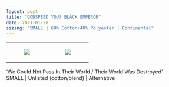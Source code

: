 ```yaml
---
layout: post
title: "GODSPEED YOU! BLACK EMPEROR"
date: 2021-01-28
sizing: "SMALL | 60% Cotton/40% Polyester | Continental"
---
```




<table style="width:100%;"><tr><td style="vertical-align:top;">
      <figure class="tmblr-full" data-orig-height="2048" data-orig-width="1365" data-orig-src="https://concertshirts.netlify.app/shirts/0206/0206-01.jpg"><img src="https://64.media.tumblr.com/cf59fd9790445fecb1258e6013980eea/0a30d8c35be31bc3-ef/s540x810/64e4b29a8be9c4bf4a18ff2d8aa20bc6bcc0f492.jpg" data-orig-height="2048" data-orig-width="1365" data-orig-src="https://concertshirts.netlify.app/shirts/0206/0206-01.jpg"/></figure></td>
    <td style="vertical-align:top;">
      <figure class="tmblr-full" data-orig-height="2048" data-orig-width="1365" data-orig-src="https://concertshirts.netlify.app/shirts/0206/0206-02.jpg"><img src="https://64.media.tumblr.com/348de919ead5c9fdd1848ff32383ed66/0a30d8c35be31bc3-6a/s540x810/8a8b1aedbf14869c1be0686dcc2fc3b763146b27.jpg" data-orig-height="2048" data-orig-width="1365" data-orig-src="https://concertshirts.netlify.app/shirts/0206/0206-02.jpg"/></figure></td>
  </tr></table><p>
  &lsquo;We Could Not Pass In Their World / Their World Was Destroyed&rsquo;<br/>SMALL | Unlisted (cotton/blend) | Alternative
</p>
